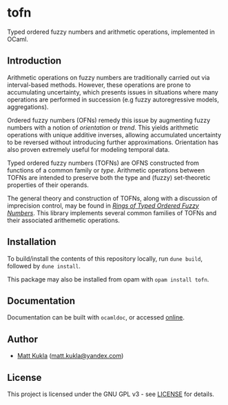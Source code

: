 # tofn
Typed ordered fuzzy numbers and arithmetic operations, implemented
in OCaml.

## Introduction
Arithmetic operations on fuzzy numbers are traditionally carried out via 
interval-based methods.  However, these operations are prone to 
accumulating uncertainty, which presents issues in situations where many operations are performed in succession (e.g fuzzy autoregressive models, 
aggregations).

Ordered fuzzy numbers (OFNs) remedy this issue by augmenting fuzzy numbers
with a notion of *orientation* or *trend*.  This yields
arithmetic operations with unique additive inverses, allowing 
accumulated uncertainty to be reversed without introducing further 
approximations.  Orientation has also proven extremely useful for modeling
temporal data.

Typed ordered fuzzy numbers (TOFNs) are OFNS constructed from functions of a common family or *type*.  Arithmetic operations between TOFNs are 
intended to preserve both the type and (fuzzy) set-theoretic
properties of their operands.

The general theory and construction of TOFNs, along with a discussion of
imprecision control, may be found in
*[Rings of Typed Ordered Fuzzy Numbers](https://arxiv.org/abs/2010.07764)*.
This library implements several common families of TOFNs and their 
associated arithemetic operations.

## Installation
To build/install the contents of this repository locally, run 
`dune build`, followed by `dune install`.

This package may also be installed from opam with `opam install tofn`.

## Documentation
Documentation can be built with ```ocamldoc```, or accessed [online](http://mkukla.net/doc/tofn/Tofn.html).

## Author
* [Matt Kukla](https://matt-kukla.github.io) (<matt.kukla@yandex.com>)

## License
This project is licensed under the GNU GPL v3 - see [LICENSE](LICENSE)
for details.
